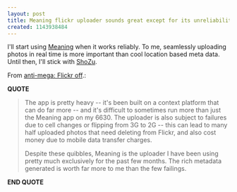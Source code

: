 ```yaml
---
layout: post
title: Meaning flickr uploader sounds great except for its unreliability
created: 1143938484
---
```

<p>I'll start using <a href="http://meaning.3xi.org/">Meaning</a> when it works reliably. To me, seamlessly uploading photos in real time is more important than cool location based meta data. Until then, I'll stick with <a href="http://shozu.com/">ShoZu</a>.</p>
<p>From <a href="http://antimega.textdriven.com/antimega/2006/03/29/flickr-off">anti-mega: Flickr off</a>.:</p>
<p><b>QUOTE</b></p><blockquote><p>The app is pretty heavy -- it's been built on a context platform that can do far more -- and it's difficult to sometimes run more than just the Meaning app on my 6630. The uploader is also subject to failures due to cell changes or flipping from 3G to 2G -- this can lead to many half uploaded photos that need deleting from Flickr, and also cost money due to mobile data transfer charges.</p>

<p>Despite these quibbles, Meaning is the uploader I have been using pretty much exclusively for the past few months. The rich metadata generated is worth far more to me than the few failings.</p></blockquote><p><b>END QUOTE</b></p>


